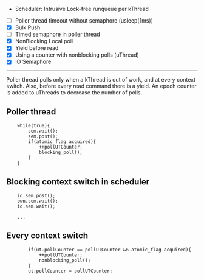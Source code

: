 - Scheduler: Intrusive Lock-free runqueue per kThread
- [ ] Poller thread timeout without semaphore (usleep(1ms))
- [x] Bulk Push
- [ ] Timed semaphore in poller thread
- [x] NonBlocking Local poll
- [x] Yield before read
- [x] Using a counter with nonblocking polls (uThread)
- [x] IO Semaphore

---

Poller thread polls only when a kThread is out of work, and at every context
switch. Also, before every read command there is a yield. An epoch counter is
added to uThreads to decrease the number of polls.

## Poller thread

```
    while(true){
        sem.wait();
        sem.post();
        if(atomic_flag acquired){
            ++pollUTCounter;
            blocking_poll();
        }
    }
```

## Blocking context switch in scheduler
```
    io.sem.post();
    own.sem.wait();
    io.sem.wait();

    ...
```

## Every context switch
```
        if(ut.pollCounter == pollUTCounter && atomic_flag acquired){
            ++pollUTCounter;
            nonblocking_poll();
        }
        ut.pollCounter = pollUTCounter;

```